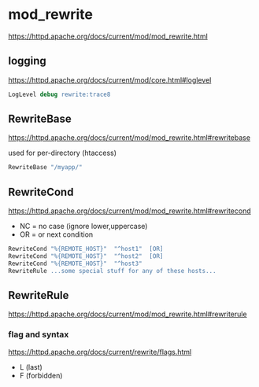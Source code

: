 # mod_rewrite


https://httpd.apache.org/docs/current/mod/mod_rewrite.html



logging
--

https://httpd.apache.org/docs/current/mod/core.html#loglevel


```apache
LogLevel debug rewrite:trace8
```


RewriteBase 
--
https://httpd.apache.org/docs/current/mod/mod_rewrite.html#rewritebase

used for per-directory (htaccess)

```apache
RewriteBase "/myapp/"
```


RewriteCond 
--

https://httpd.apache.org/docs/current/mod/mod_rewrite.html#rewritecond

- NC = no case (ignore lower,uppercase)
- OR = or next condition

```apache
RewriteCond "%{REMOTE_HOST}"  "^host1"  [OR]
RewriteCond "%{REMOTE_HOST}"  "^host2"  [OR]
RewriteCond "%{REMOTE_HOST}"  "^host3"
RewriteRule ...some special stuff for any of these hosts...
```


RewriteRule 
--
https://httpd.apache.org/docs/current/mod/mod_rewrite.html#rewriterule

### flag and syntax

https://httpd.apache.org/docs/current/rewrite/flags.html

- L (last)
- F (forbidden)
